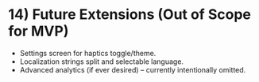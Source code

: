 # 14) Future Extensions (Out of Scope for MVP)

- Settings screen for haptics toggle/theme.
- Localization strings split and selectable language.
- Advanced analytics (if ever desired) – currently intentionally omitted.
